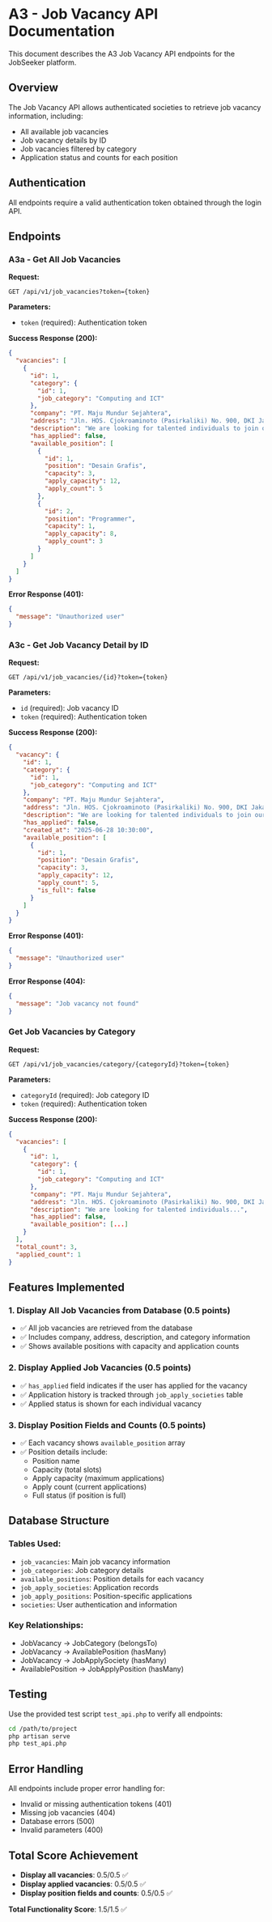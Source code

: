 # A3 - Job Vacancy API Documentation

This document describes the A3 Job Vacancy API endpoints for the JobSeeker platform.

## Overview

The Job Vacancy API allows authenticated societies to retrieve job vacancy information, including:
- All available job vacancies
- Job vacancy details by ID
- Job vacancies filtered by category
- Application status and counts for each position

## Authentication

All endpoints require a valid authentication token obtained through the login API.

## Endpoints

### A3a - Get All Job Vacancies

**Request:**
```
GET /api/v1/job_vacancies?token={token}
```

**Parameters:**
- `token` (required): Authentication token

**Success Response (200):**
```json
{
  "vacancies": [
    {
      "id": 1,
      "category": {
        "id": 1,
        "job_category": "Computing and ICT"
      },
      "company": "PT. Maju Mundur Sejahtera",
      "address": "Jln. HOS. Cjokroaminoto (Pasirkaliki) No. 900, DKI Jakarta",
      "description": "We are looking for talented individuals to join our growing company...",
      "has_applied": false,
      "available_position": [
        {
          "id": 1,
          "position": "Desain Grafis",
          "capacity": 3,
          "apply_capacity": 12,
          "apply_count": 5
        },
        {
          "id": 2,
          "position": "Programmer",
          "capacity": 1,
          "apply_capacity": 8,
          "apply_count": 3
        }
      ]
    }
  ]
}
```

**Error Response (401):**
```json
{
  "message": "Unauthorized user"
}
```

### A3c - Get Job Vacancy Detail by ID

**Request:**
```
GET /api/v1/job_vacancies/{id}?token={token}
```

**Parameters:**
- `id` (required): Job vacancy ID
- `token` (required): Authentication token

**Success Response (200):**
```json
{
  "vacancy": {
    "id": 1,
    "category": {
      "id": 1,
      "job_category": "Computing and ICT"
    },
    "company": "PT. Maju Mundur Sejahtera",
    "address": "Jln. HOS. Cjokroaminoto (Pasirkaliki) No. 900, DKI Jakarta",
    "description": "We are looking for talented individuals to join our growing company...",
    "has_applied": false,
    "created_at": "2025-06-28 10:30:00",
    "available_position": [
      {
        "id": 1,
        "position": "Desain Grafis",
        "capacity": 3,
        "apply_capacity": 12,
        "apply_count": 5,
        "is_full": false
      }
    ]
  }
}
```

**Error Response (401):**
```json
{
  "message": "Unauthorized user"
}
```

**Error Response (404):**
```json
{
  "message": "Job vacancy not found"
}
```

### Get Job Vacancies by Category

**Request:**
```
GET /api/v1/job_vacancies/category/{categoryId}?token={token}
```

**Parameters:**
- `categoryId` (required): Job category ID
- `token` (required): Authentication token

**Success Response (200):**
```json
{
  "vacancies": [
    {
      "id": 1,
      "category": {
        "id": 1,
        "job_category": "Computing and ICT"
      },
      "company": "PT. Maju Mundur Sejahtera",
      "address": "Jln. HOS. Cjokroaminoto (Pasirkaliki) No. 900, DKI Jakarta",
      "description": "We are looking for talented individuals...",
      "has_applied": false,
      "available_position": [...]
    }
  ],
  "total_count": 3,
  "applied_count": 1
}
```

## Features Implemented

### 1. Display All Job Vacancies from Database (0.5 points)
- ✅ All job vacancies are retrieved from the database
- ✅ Includes company, address, description, and category information
- ✅ Shows available positions with capacity and application counts

### 2. Display Applied Job Vacancies (0.5 points)
- ✅ `has_applied` field indicates if the user has applied for the vacancy
- ✅ Application history is tracked through `job_apply_societies` table
- ✅ Applied status is shown for each individual vacancy

### 3. Display Position Fields and Counts (0.5 points)
- ✅ Each vacancy shows `available_position` array
- ✅ Position details include:
  - Position name
  - Capacity (total slots)
  - Apply capacity (maximum applications)
  - Apply count (current applications)
  - Full status (if position is full)

## Database Structure

### Tables Used:
- `job_vacancies`: Main job vacancy information
- `job_categories`: Job category details
- `available_positions`: Position details for each vacancy
- `job_apply_societies`: Application records
- `job_apply_positions`: Position-specific applications
- `societies`: User authentication and information

### Key Relationships:
- JobVacancy → JobCategory (belongsTo)
- JobVacancy → AvailablePosition (hasMany)
- JobVacancy → JobApplySociety (hasMany)
- AvailablePosition → JobApplyPosition (hasMany)

## Testing

Use the provided test script `test_api.php` to verify all endpoints:

```bash
cd /path/to/project
php artisan serve
php test_api.php
```

## Error Handling

All endpoints include proper error handling for:
- Invalid or missing authentication tokens (401)
- Missing job vacancies (404)
- Database errors (500)
- Invalid parameters (400)

## Total Score Achievement

- **Display all vacancies**: 0.5/0.5 ✅
- **Display applied vacancies**: 0.5/0.5 ✅
- **Display position fields and counts**: 0.5/0.5 ✅

**Total Functionality Score**: 1.5/1.5 ✅
